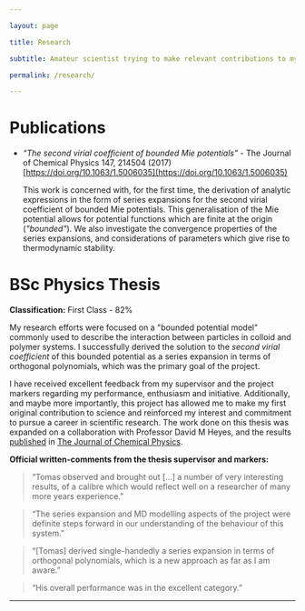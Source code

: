 ```yaml
---

layout: page

title: Research

subtitle: Amateur scientist trying to make relevant contributions to my field

permalink: /research/

---
```





# Publications

- _“The second virial coefficient of bounded Mie potentials”_ -
    The Journal of Chemical Physics 147, 214504 (2017)
    [https://doi.org/10.1063/1.5006035](https://doi.org/10.1063/1.5006035)

    This work is concerned with, for the first time, the derivation of
    analytic expressions in the form of series expansions for the second
    virial coefficient of bounded Mie potentials. This generalisation of
    the Mie potential allows for potential functions which are finite
    at the origin (_"bounded"_). We also investigate the convergence
    properties of the series expansions, and considerations of
    parameters which give rise to thermodynamic stability.




# BSc Physics Thesis

**Classification:** First Class - 82%

My research efforts were focused on a "bounded potential model" commonly
used to describe the interaction between particles in colloid and
polymer systems. I successfully derived the solution to the
_second virial coefficient_ of this bounded potential as a series
expansion in terms of orthogonal polynomials, which was the primary goal
of the project.

I have received excellent feedback from my supervisor and the project
markers regarding my performance, enthusiasm and initiative.
Additionally, and maybe more importantly, this project has allowed me
to make my first original contribution to science and reinforced my
interest and commitment to pursue a career in scientific research.
The work done on this thesis was expanded on a collaboration with
Professor David M Heyes, and the results
[published](https://doi.org/10.1063/1.5006035) in
[The Journal of Chemical Physics](https://aip.scitation.org/journal/jcp).


**Official written-comments from the thesis supervisor and markers:**

> “Tomas observed and brought out […] a number of very interesting results, of a calibre which would reflect well on a researcher of many more years experience.”

> “The series expansion and MD modelling aspects of the project were definite steps forward in our understanding of the behaviour of this system."

> “[Tomas] derived single-handedly a series expansion in terms of orthogonal polynomials, which is a new approach as far as I am aware.”

> “His overall performance was in the excellent category.”

---
